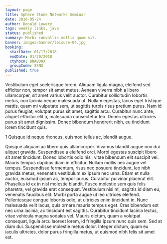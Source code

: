 ```yaml
---
layout: page
title: Sphere Stone Networks Seminar
date: 2016-05-24
author: Donald Lowery
tags: weekly links, java
status: published
summary: Morbi convallis mollis quam sit.
banner: images/banner/leisure-04.jpg
booking:
  startDate: 01/17/2018
  endDate: 01/20/2018
  ctyhocn: BNABDHX
  groupCode: SSNS
published: true
---
```

Vestibulum eget scelerisque lorem. Aliquam ligula magna, eleifend sed efficitur non, tempor sit amet metus. Aenean viverra nibh a libero ullamcorper, sit amet varius velit auctor. Curabitur sollicitudin lobortis metus, non lacinia neque malesuada ut. Nullam egestas, lacus eget tristique mattis, quam mi vulputate sem, ut sagittis turpis risus pretium purus. Nam id purus feugiat, volutpat purus sit amet, sagittis arcu. Curabitur nunc ante, aliquet efficitur elit a, malesuada consectetur leo. Donec egestas ultricies purus sit amet dignissim. Donec bibendum hendrerit nibh, eu tincidunt lorem tincidunt quis.

1 Quisque id neque rhoncus, euismod tellus ac, blandit augue.

Quisque aliquam ac libero quis ullamcorper. Vivamus blandit augue non dui aliquet gravida. Suspendisse a eleifend orci. Morbi egestas suscipit libero sit amet tincidunt. Donec lobortis odio nisl, vitae bibendum elit suscipit vel. Mauris tempus dapibus diam in efficitur. Nullam mollis nec augue vel tempus. Suspendisse fermentum, risus nec posuere tincidunt, leo nibh gravida metus, venenatis vestibulum ex ipsum nec urna. Etiam et nulla auctor, euismod ipsum ac, tempor purus. Curabitur pulvinar placerat elit.
Phasellus id ex in nisl molestie blandit. Fusce molestie sem quis felis pharetra, vel gravida erat consequat. Vestibulum nisi mi, sagittis id diam eu, venenatis faucibus elit. Morbi porta augue ut leo ultrices eleifend. Pellentesque congue lobortis odio, at ultricies enim tincidunt in. Nunc malesuada velit lacus, quis ornare mauris tempus eget. Cras bibendum est nec urna lacinia, ac tincidunt est sagittis. Curabitur tincidunt lacinia lectus, vitae vehicula magna sodales vel. Mauris dictum, quam a volutpat consequat, ligula arcu laoreet lorem, id fringilla ipsum nunc quis sem. Sed at diam dui. Suspendisse molestie metus dolor. Integer dictum, quam eu iaculis ultricies, dolor purus fringilla metus, ut euismod nibh felis sit amet est.
